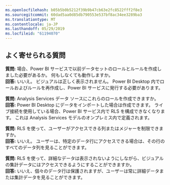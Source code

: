 ```yaml
---
ms.openlocfilehash: b05b5b0b5212f39b9b47cb63e2fc8522fff2f8e3
ms.sourcegitcommit: 60dad5aa0d85db790553e537bf8ac34ee3289ba3
ms.translationtype: MT
ms.contentlocale: ja-JP
ms.lasthandoff: 05/29/2019
ms.locfileid: "61194070"
---
```

## <a name="faq"></a>よく寄せられる質問
**質問:** 場合、Power BI サービスで以前データセットのロールとルールを作成しました必要があるか。 何もしなくても動作しますか。  
**回答:** いいえ。 ビジュアルは正しく表示されません。 Power BI Desktop 内でロールおよびルールを再作成し、Power BI サービスに発行する必要があります。

**質問:** Analysis Services データ ソースにこれらのロールを作成できますか。  
**回答:** Power BI Desktop にデータをインポートした場合は作成できます。 ライブ接続を使用している場合、Power BI サービス内で RLS を構成できなくなります。 これは Analysis Services モデルのオンプレミス内で定義されます。

**質問:** RLS を使って、ユーザーがアクセスできる列またはメジャーを制限できますか。  
**回答:** いいえ。 ユーザーは、特定のデータ行にアクセスできる場合は、その行のすべてのデータ列を見ることができます。

**質問:** RLS を使って、詳細なデータは表示されないようにしながら、ビジュアルの集計データにはアクセスできるようにすることができますか。  
**回答:** いいえ、個々のデータ行は保護されますが、ユーザーは常に詳細データまたは集計データを見ることができます。

